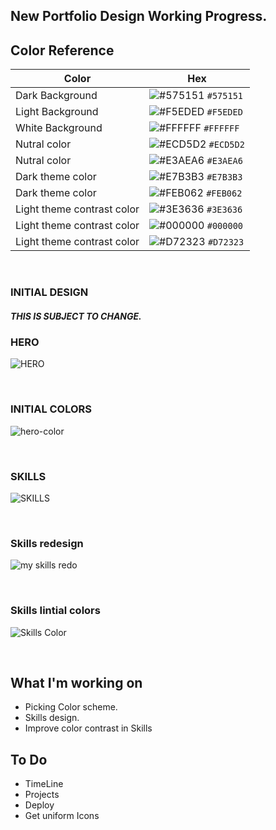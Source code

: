 ## New Portfolio Design Working Progress.

## Color Reference

| Color             | Hex                                                                |
| ----------------- | ------------------------------------------------------------------ |
| Dark Background | ![#575151](https://via.placeholder.com/15/575151/575151.png) `#575151`|
| Light Background | ![#F5EDED](https://via.placeholder.com/15/F5EDED/F5EDED.png) `#F5EDED`|
| White Background | ![#FFFFFF](https://via.placeholder.com/15/FFFFFF/FFFFFF.png) `#FFFFFF`|
| Nutral color | ![#ECD5D2](https://via.placeholder.com/15/ECD5D2/ECD5D2.png) `#ECD5D2`|
| Nutral color | ![#E3AEA6](https://via.placeholder.com/15/E3AEA6/E3AEA6.png) `#E3AEA6`|
| Dark theme color | ![#E7B3B3](https://via.placeholder.com/15/E7B3B3/E7B3B3.png) `#E7B3B3`|
| Dark theme color | ![#FEB062](https://via.placeholder.com/15/FEB062/FEB062.png) `#FEB062`|
| Light theme contrast color | ![#3E3636](https://via.placeholder.com/15/3E3636/3E3636.png) `#3E3636`|
| Light theme contrast color | ![#000000](https://via.placeholder.com/15/000000/000000.png) `#000000`|
| Light theme contrast color | ![#D72323](https://via.placeholder.com/15/D72323/D72323.png) `#D72323`|


<br />

### INITIAL DESIGN
##### THIS IS SUBJECT TO CHANGE.

### HERO
![HERO](https://user-images.githubusercontent.com/78625404/175797732-b73cd0a7-e85e-48b7-a91a-3df4c11378d4.png)

<br/>

### INITIAL COLORS
![hero-color](https://user-images.githubusercontent.com/78625404/175824975-3344bc43-b895-4156-bb1c-7115a8212aeb.png)

<br />

### SKILLS
![SKILLS](https://user-images.githubusercontent.com/78625404/175797768-f7c2fe94-a36f-45ff-8466-1d76a09f1741.png)

<br />

### Skills redesign
![my skills redo](https://user-images.githubusercontent.com/78625404/175847163-11ba9788-ce3a-4fed-b064-0414ed9193ca.png)

<br />

### Skills Iintial colors
![Skills Color](https://user-images.githubusercontent.com/78625404/175847370-1dd2f597-895d-4a08-a8de-f566e164865f.png)

<br />


## What I'm working on
* Picking Color scheme.
* Skills design.
* Improve color contrast in Skills

## To Do
* TimeLine
* Projects
* Deploy
* Get uniform Icons

